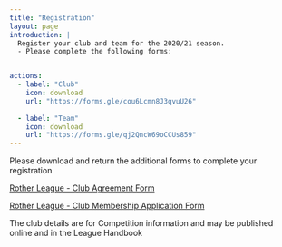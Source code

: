 ```yaml
---
title: "Registration"
layout: page
introduction: |
  Register your club and team for the 2020/21 season.
  - Please complete the following forms:


actions:
  - label: "Club"
    icon: download
    url: "https://forms.gle/cou6Lcmn8J3qvuU26"
    
  - label: "Team"
    icon: download
    url: "https://forms.gle/qj2QncW69oCCUs859"
---
```



Please download and return the additional forms to complete your registration

[Rother League - Club Agreement Form](https://drive.google.com/file/d/1W6bbadLT01RzrXY_fv6_88pds6CbSnv0/view?usp=sharing)

[Rother League - Club Membership Application Form](https://drive.google.com/file/d/1vXx4CEn6VqN5ytZSeVKT8ooDJsEbnEuL/view?usp=sharing)

The club details are for Competition information and may be published online and in the League Handbook

